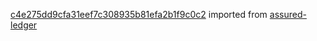 [c4e275dd9cfa31eef7c308935b81efa2b1f9c0c2](https://github.com/insolar/assured-ledger/commit/c4e275dd9cfa31eef7c308935b81efa2b1f9c0c2) imported from [assured-ledger](https://github.com/insolar/assured-ledger)
